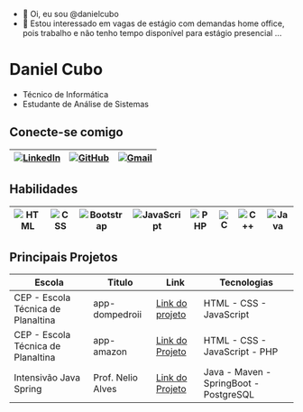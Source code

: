 - 👋 Oi, eu sou @danielcubo
- 👀 Estou interessado em vagas de estágio com demandas home office, pois trabalho e não tenho tempo disponível para estágio presencial ...
<!---
danielcubo/danielcubo is a ✨ special ✨ repository because its `README.md` (this file) appears on your GitHub profile.
You can click the Preview link to take a look at your changes.
--->
# Daniel Cubo

- Técnico de Informática
- Estudante de Análise de Sistemas

##  Conecte-se comigo
| [![LinkedIn](https://img.shields.io/badge/LinkedIn-0077B5?style=for-the-badge&logo=linkedin&logoColor=white)](https://www.linkedin.com/in/danielcubo/) | [![GitHub](https://img.shields.io/badge/GitHub-100000?style=for-the-badge&logo=github&logoColor=white)](https://github.com/danielcubo) | [![Gmail](https://img.shields.io/badge/Gmail-333333?style=for-the-badge&logo=gmail&logoColor=red)](mailto:danielcubo@gmail.com)
|-|-|-

## Habilidades
| ![HTML](https://img.shields.io/badge/HTML5-E34F26?style=for-the-badge&logo=html5&logoColor=white) | ![CSS](https://img.shields.io/badge/CSS3-1572B6?style=for-the-badge&logo=css3&logoColor=white) | ![Bootstrap](https://img.shields.io/badge/Bootstrap-563D7C?style=for-the-badge&logo=bootstrap&logoColor=white) | ![JavaScript](https://img.shields.io/badge/JavaScript-323330?style=for-the-badge&logo=javascript&logoColor=F7DF1E) | ![PHP](https://img.shields.io/badge/PHP-777BB4?style=for-the-badge&logo=php&logoColor=white) | ![C](https://img.shields.io/badge/C-00599C?style=for-the-badge&logo=c&logoColor=white) |![C++](https://img.shields.io/badge/C%2B%2B-00599C?style=for-the-badge&logo=c%2B%2B&logoColor=white) | ![Java](https://img.shields.io/badge/java-%23ED8B00.svg?style=for-the-badge&logo=openjdk&logoColor=white) |
|-|-|-|-|-|-|-|-

## Principais Projetos
| Escola | Titulo | Link | Tecnologias
|-|-|-|-
| CEP - Escola Técnica de Planaltina | app-dompedroii | [Link do projeto](https://github.com/danielcubo/app-dompedroii) | HTML - CSS - JavaScript |
| CEP - Escola Técnica de Planaltina | app-amazon | [Link do Projeto](https://github.com/danielcubo/app-amazon) | HTML - CSS - JavaScript - PHP |
| Intensivão Java Spring | Prof. Nelio Alves | [Link do Projeto](https://github.com/danielcubo/gamestream) | Java - Maven - SpringBoot - PostgreSQL |
